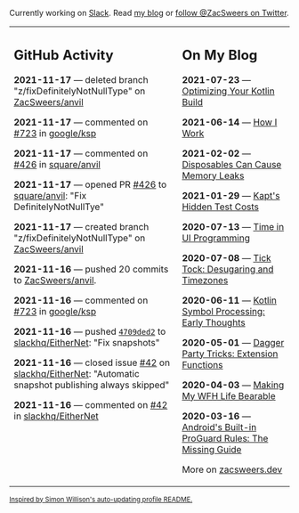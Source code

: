 Currently working on [Slack](https://slack.com/). Read [my blog](https://zacsweers.dev/) or [follow @ZacSweers on Twitter](https://twitter.com/ZacSweers).

<table><tr><td valign="top" width="60%">

## GitHub Activity
<!-- githubActivity starts -->
**2021-11-17** — deleted branch "z/fixDefinitelyNotNullType" on [ZacSweers/anvil](https://api.github.com/repos/ZacSweers/anvil)

**2021-11-17** — commented on [#723](https://github.com/google/ksp/issues/723#issuecomment-971214550) in [google/ksp](https://api.github.com/repos/google/ksp)

**2021-11-17** — commented on [#426](https://github.com/square/anvil/pull/426#issuecomment-971213716) in [square/anvil](https://api.github.com/repos/square/anvil)

**2021-11-17** — opened PR [#426](https://api.github.com/repos/square/anvil/pulls/426) to [square/anvil](https://api.github.com/repos/square/anvil): "Fix DefinitelyNotNullTye"

**2021-11-17** — created branch "z/fixDefinitelyNotNullType" on [ZacSweers/anvil](https://api.github.com/repos/ZacSweers/anvil)

**2021-11-16** — pushed 20 commits to [ZacSweers/anvil](https://api.github.com/repos/ZacSweers/anvil).

**2021-11-16** — commented on [#723](https://github.com/google/ksp/issues/723#issuecomment-971155130) in [google/ksp](https://api.github.com/repos/google/ksp)

**2021-11-16** — pushed [`4709ded2`](https://github.com/slackhq/EitherNet/commit/4709ded2fdf231d8dbbaec642e4e82df2c7479b2) to [slackhq/EitherNet](https://api.github.com/repos/slackhq/EitherNet): "Fix snapshots"

**2021-11-16** — closed issue [#42](https://api.github.com/repos/slackhq/EitherNet/issues/42) on [slackhq/EitherNet](https://api.github.com/repos/slackhq/EitherNet): "Automatic snapshot publishing always skipped"

**2021-11-16** — commented on [#42](https://github.com/slackhq/EitherNet/issues/42#issuecomment-971122193) in [slackhq/EitherNet](https://api.github.com/repos/slackhq/EitherNet)
<!-- githubActivity ends -->
</td><td valign="top" width="40%">

## On My Blog
<!-- blog starts -->
**2021-07-23** — [Optimizing Your Kotlin Build](https://www.zacsweers.dev/optimizing-your-kotlin-build/)

**2021-06-14** — [How I Work](https://www.zacsweers.dev/how-i-work/)

**2021-02-02** — [Disposables Can Cause Memory Leaks](https://www.zacsweers.dev/disposables-can-cause-memory-leaks/)

**2021-01-29** — [Kapt's Hidden Test Costs](https://www.zacsweers.dev/kapts-hidden-test-costs/)

**2020-07-13** — [Time in UI Programming](https://www.zacsweers.dev/time-in-ui/)

**2020-07-08** — [Tick Tock: Desugaring and Timezones](https://www.zacsweers.dev/ticktock-desugaring-timezones/)

**2020-06-11** — [Kotlin Symbol Processing: Early Thoughts](https://www.zacsweers.dev/kotlin-symbol-processor-early-thoughts/)

**2020-05-01** — [Dagger Party Tricks: Extension Functions](https://www.zacsweers.dev/dagger-party-tricks-extension-functions/)

**2020-04-03** — [Making My WFH Life Bearable](https://www.zacsweers.dev/making-wfh-life-bearable/)

**2020-03-16** — [Android's Built-in ProGuard Rules: The Missing Guide](https://www.zacsweers.dev/android-proguard-rules/)
<!-- blog ends -->
More on [zacsweers.dev](https://zacsweers.dev/)
</td></tr></table>

<sub><a href="https://simonwillison.net/2020/Jul/10/self-updating-profile-readme/">Inspired by Simon Willison's auto-updating profile README.</a></sub>